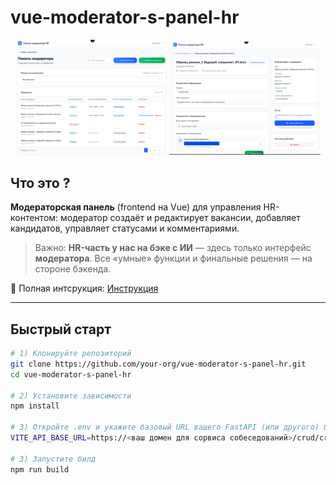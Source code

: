 # vue-moderator-s-panel-hr

<p align="center">
  <img src="public/cover1.png" alt="Обложка 1" width="48%" />
  <img src="public/cover2.png" alt="Обложка 2" width="48%" />
</p>

## Что это ?

**Модераторская панель** (frontend на Vue) для управления HR-контентом: модератор создаёт и редактирует вакансии, добавляет кандидатов, управляет статусами и комментариями.  
> Важно: **HR-часть у нас на бэке с ИИ** — здесь только интерфейс **модератора**. Все «умные» функции и финальные решения — на стороне бэкенда.

🔗 Полная интсрукция: [Инструкция](https://github.com/M2-SYNDICATE/back-m2-moder-panel/blob/unstable/README.md) 

---

## Быстрый старт 

```bash
# 1) Клонируйте репозиторий
git clone https://github.com/your-org/vue-moderator-s-panel-hr.git
cd vue-moderator-s-panel-hr

# 2) Установите зависимости
npm install

# 3) Откройте .env и укажите базовый URL вашего FastAPI (или другого) бэкенда:
VITE_API_BASE_URL=https://<ваш домен для сорвиса собеседований>/crud/crud

# 3) Запустите билд
npm run build

```


